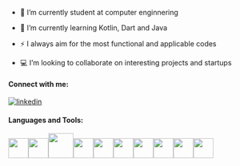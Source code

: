 - 🔭 I’m currently student at computer enginnering

- 🌱 I’m currently learning Kotlin, Dart and Java

- ⚡ I always aim for the most functional and applicable codes

- 💻 I’m looking to collaborate on interesting projects and startups

#### Connect with me:
[![linkedin](https://img.shields.io/badge/Linkedin-000000?style=for-the-badge&logo=Linkedin&logoColor=white)](https://www.linkedin.com/in/sefaerkan/)

#### Languages and Tools:
<img height=40 src="https://cdn.jsdelivr.net/gh/devicons/devicon/icons/flutter/flutter-original.svg"/><img height=40 src="https://cdn.jsdelivr.net/gh/devicons/devicon/icons/kotlin/kotlin-original.svg"/><img height=50 src="https://cdn.jsdelivr.net/gh/devicons/devicon/icons/java/java-original.svg" /><img height=40 src="https://cdn.jsdelivr.net/gh/devicons/devicon/icons/c/c-original.svg" /><img height=40 src="https://cdn.jsdelivr.net/gh/devicons/devicon/icons/cplusplus/cplusplus-original.svg" /><img height=40 
src="https://cdn.jsdelivr.net/gh/devicons/devicon/icons/csharp/csharp-original.svg"/><img height=40
src="https://cdn.jsdelivr.net/gh/devicons/devicon/icons/python/python-original.svg"/><img height=40
src="https://cdn.jsdelivr.net/gh/devicons/devicon/icons/javascript/javascript-original.svg"/><img height=40
src="https://cdn.jsdelivr.net/gh/devicons/devicon/icons/blender/blender-original.svg"/><img height=40
src="https://cdn.jsdelivr.net/gh/devicons/devicon/icons/git/git-plain.svg"/><img height=40/>

